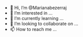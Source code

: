 - 👋 Hi, I’m @Marianabezerraj
- 👀 I’m interested in ...
- 🌱 I’m currently learning ...
- 💞️ I’m looking to collaborate on ...
- 📫 How to reach me ...

<!---
Marianabezerraj/Marianabezerraj is a ✨ special ✨ repository because its `README.md` (this file) appears on your GitHub profile.
You can click the Preview link to take a look at your changes.
--->
